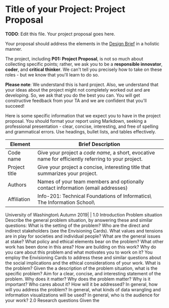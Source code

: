# Title of your Project: Project Proposal 

**TODO**: Edit this file. Your project proposal goes here.

Your proposal should address the elements in the [Design Brief](xxx) in a holistic manner.

The project, including **P01: Project Proposal**, is not so much about collecting specific points; rather, we ask you to be a **responsible innovator**, **coder**, and **critical thinker**. We can't tell you precisely how to take on these roles - but we know that you'll learn to do so. 

**Please note**: We understand this is hard project. Also, we understand that your ideas about the project might not completely worked out and are developing. So, we ask that you do the best you can. You will get constructive feedback from your TA and we are confident that you'll succeed! 

Here is some specific information that we expect you to have in the project proposal. You should format your report using Markdown, seeking a professional presentation - clear, concise, interesting, and free of spelling and grammatical errors. Use headings, bullet lists, and tables effectively.

|Element | Brief Description|
|---------------| -----------------|
|Code name | Give your project a _code name_, a short, evocative name for efficiently referring to your project.| 
|Project title| Give your project a concise, interesting title that summarizes your project. |
|Authors | Names of your team members and optionally contact information (email addresses) |
|Affiliation |  Info-201: Technical Foundations of Informatics\ The Information School\ 
University of Washington\ 
Autumn 2019|
|
1.0 Introduction
Problem situation
Describe the general problem situation, by answering these and similar questions:
What is the setting of the problem? Who are the direct and indirect stakeholders
(see the Envisioning Cards). What values and tensions are in play for societies and
individual people? What are the general issues at stake? What policy and ethical
elements bear on the problem? What other work has been done in this area? How
are building on this work? Why do you care about this problem and what motivates
you to work on it?
You employ the Envisioning Cards to address these and similar questions about the
social implications and the ethical considerations of your work.
What is the problem? Given the a description of the problem situation, what is the specific problem? Aim
for a clear, concise, and interesting statement of the problem.
Why does it matter? Why does the problem matter? Why is it important? Who cares about it?
How will it be addressed? In general, how will you address the problem? In general, what kinds of data
wrangling and information visualizations will be used? In general, who is the
audience for your work?
2.0 Research questions Given the
